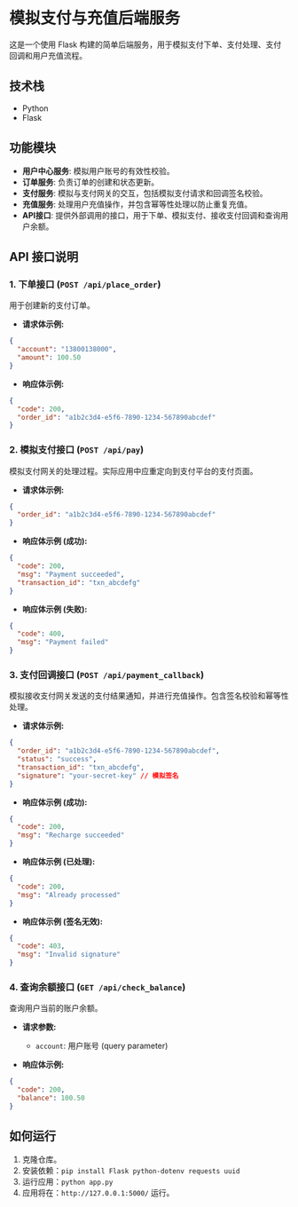 # 模拟支付与充值后端服务

这是一个使用 Flask 构建的简单后端服务，用于模拟支付下单、支付处理、支付回调和用户充值流程。

## 技术栈

- Python
- Flask

## 功能模块

- **用户中心服务**: 模拟用户账号的有效性校验。
- **订单服务**: 负责订单的创建和状态更新。
- **支付服务**: 模拟与支付网关的交互，包括模拟支付请求和回调签名校验。
- **充值服务**: 处理用户充值操作，并包含幂等性处理以防止重复充值。
- **API接口**: 提供外部调用的接口，用于下单、模拟支付、接收支付回调和查询用户余额。

## API 接口说明

### 1. 下单接口 (`POST /api/place_order`)

用于创建新的支付订单。

- **请求体示例:**
```json
{
  "account": "13800138000",
  "amount": 100.50
}
```
- **响应体示例:**
```json
{
  "code": 200,
  "order_id": "a1b2c3d4-e5f6-7890-1234-567890abcdef"
}
```

### 2. 模拟支付接口 (`POST /api/pay`)

模拟支付网关的处理过程。实际应用中应重定向到支付平台的支付页面。

- **请求体示例:**
```json
{
  "order_id": "a1b2c3d4-e5f6-7890-1234-567890abcdef"
}
```
- **响应体示例 (成功):**
```json
{
  "code": 200,
  "msg": "Payment succeeded",
  "transaction_id": "txn_abcdefg"
}
```
- **响应体示例 (失败):**
```json
{
  "code": 400,
  "msg": "Payment failed"
}
```

### 3. 支付回调接口 (`POST /api/payment_callback`)

模拟接收支付网关发送的支付结果通知，并进行充值操作。包含签名校验和幂等性处理。

- **请求体示例:**
```json
{
  "order_id": "a1b2c3d4-e5f6-7890-1234-567890abcdef",
  "status": "success",
  "transaction_id": "txn_abcdefg",
  "signature": "your-secret-key" // 模拟签名
}
```
- **响应体示例 (成功):**
```json
{
  "code": 200,
  "msg": "Recharge succeeded"
}
```
- **响应体示例 (已处理):**
```json
{
  "code": 200,
  "msg": "Already processed"
}
```
- **响应体示例 (签名无效):**
```json
{
  "code": 403,
  "msg": "Invalid signature"
}
```

### 4. 查询余额接口 (`GET /api/check_balance`)

查询用户当前的账户余额。

- **请求参数:**
  - `account`: 用户账号 (query parameter)

- **响应体示例:**
```json
{
  "code": 200,
  "balance": 100.50
}
```

## 如何运行

1. 克隆仓库。
2. 安装依赖：`pip install Flask python-dotenv requests uuid`
3. 运行应用：`python app.py`
4. 应用将在：`http://127.0.0.1:5000/` 运行。 